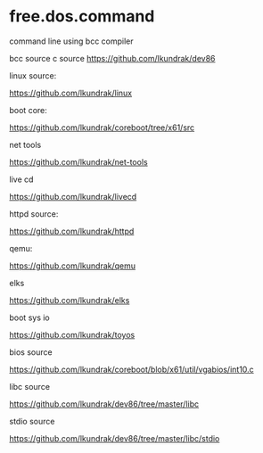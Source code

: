 # free.dos.command


command line using bcc compiler

bcc source c source https://github.com/lkundrak/dev86

linux source:

https://github.com/lkundrak/linux

boot core:

https://github.com/lkundrak/coreboot/tree/x61/src

net tools

https://github.com/lkundrak/net-tools

live cd 

https://github.com/lkundrak/livecd

httpd source:

https://github.com/lkundrak/httpd


qemu:

https://github.com/lkundrak/qemu

elks

https://github.com/lkundrak/elks


boot sys io

https://github.com/lkundrak/toyos

bios source

https://github.com/lkundrak/coreboot/blob/x61/util/vgabios/int10.c

libc source

https://github.com/lkundrak/dev86/tree/master/libc

stdio source

https://github.com/lkundrak/dev86/tree/master/libc/stdio



